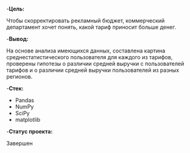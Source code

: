 -**Цель:**

Чтобы скорректировать рекламный бюджет, коммерческий департамент хочет понять, какой тариф приносит больше денег.

-**Вывод:**

На основе анализа имеющихся данных, составлена картина среднестатистического пользователя для каждого из тарифов, проверены гипотезы о различии средней выручки с пользователей тарифов и о различии средней выручки пользователей из разных регионов.

-**Стек:**

- Pandas
- NumPy
- SciPy
- matplotlib

-**Статус проекта:**

Завершен
